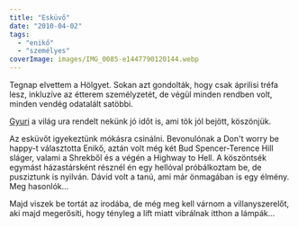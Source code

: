 ```yaml
---
title: "Esküvő"
date: "2010-04-02"
tags: 
  - "enikő"
  - "személyes"
coverImage: images/IMG_0085-e1447790120144.webp
---
```


Tegnap elvettem a Hölgyet. Sokan azt gondolták, hogy csak áprilisi tréfa lesz, inkluzíve az étterem személyzetét, de végül minden rendben volt, minden vendég odatalált satöbbi.

[Gyuri](http://picasaweb.google.com/lebernyeg/AVRos#) a világ ura rendelt nekünk jó időt is, ami tök jól bejött, köszönjük.

Az esküvőt igyekeztünk mókásra csinálni. Bevonulónak a Don't worry be happy-t választotta Enikő, aztán volt még két Bud Spencer-Terence Hill sláger, valami a Shrekből és a végén a Highway to Hell. A köszöntsék egymást házastársként résznél én egy hellóval próbálkoztam be, de pusziztunk is nyilván. Dávid volt a tanú, ami már önmagában is egy élmény. Meg hasonlók...

Majd viszek be tortát az irodába, de még meg kell várnom a villanyszerelőt, aki majd megerősíti, hogy tényleg a lift miatt vibrálnak itthon a lámpák...
